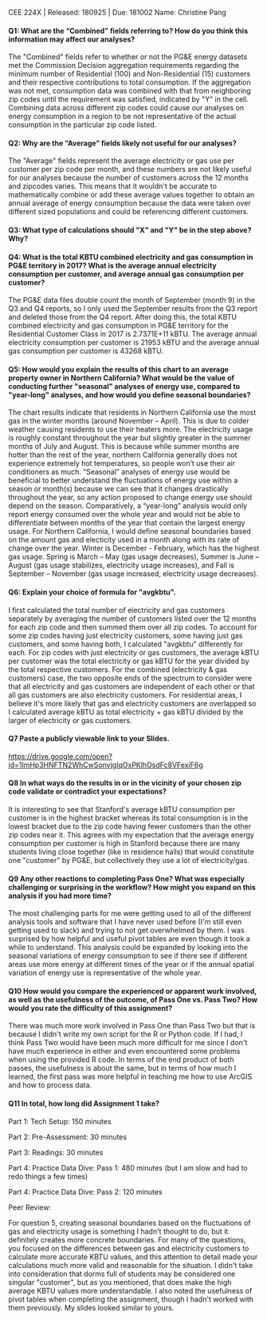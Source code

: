 CEE 224X | Released: 180925 | Due: 181002
Name: Christine Pang

#### Q1: What are the “Combined” fields referring to? How do you think this information may affect our analyses?

The "Combined" fields refer to whether or not the PG&E energy datasets met the Commission Decision aggregation requirements regarding the minimum number of Residential (100) and Non-Residential (15) customers and their respective contributions to total consumption. If the aggregation was not met, consumption data was combined with that from neighboring zip codes until the requirement was satisfied, indicated by "Y" in the cell. Combining data across different zip codes could cause our analyses on energy consumption in a region to be not representative of the actual consumption in the particular zip code listed.



#### Q2: Why are the “Average” fields likely not useful for our analyses?

The "Average" fields represent the average electricity or gas use per customer per zip code per month, and these numbers are not likely useful for our analyses because the number of customers across the 12 months and zipcodes varies. This means that it wouldn't be accurate to mathematically combine or add these average values together to obtain an annual average of energy consumption because the data were taken over different sized populations and could be referencing different customers. 



#### Q3: What type of calculations should "X" and "Y" be in the step above? Why?





#### Q4: What is the total KBTU combined electricity and gas consumption in PG&E territory in 2017? What is the average annual electricity consumption per customer, and average annual gas consumption per customer?

The PG&E data files double count the month of September (month 9) in the Q3 and Q4 reports, so I only used the September results from the Q3 report and deleted those from the Q4 report. After doing this, the total KBTU combined electricity and gas consumption in PG&E territory for the Residential Customer Class in 2017 is 2.7371E+11 kBTU. The average annual electricity consumption per customer is 21953 kBTU and the average annual gas consumption per customer is 43268 kBTU.




#### Q5: How would you explain the results of this chart to an average property owner in Northern California? What would be the value of conducting further "seasonal" analyses of energy use, compared to "year-long" analyses, and how would you define seasonal boundaries?

The chart results indicate that residents in Northern California use the most gas in the winter months (around November – April). This is due to colder weather causing residents to use their heaters more. The electricity usage is roughly constant throughout the year but slightly greater in the summer months of July and August. This is because while summer months are hotter than the rest of the year, northern California generally does not experience extremely hot temperatures, so people won’t use their air conditioners as much.
“Seasonal” analyses of energy use would be beneficial to better understand the fluctuations of energy use within a season or month(s) because we can see that it changes drastically throughout the year, so any action proposed to change energy use should depend on the season. Comparatively, a “year-long” analysis would only report energy consumed over the whole year and would not be able to differentiate between months of the year that contain the largest energy usage. 
For Northern California, I would define seasonal boundaries based on the amount gas and electicity used in a month along with its rate of change over the year. Winter is December - February, which has the highest gas usage. Spring is March – May (gas usage decreases), Summer is June – August (gas usage stabilizes, electricity usage increases), and Fall is September – November (gas usage increased, electricity usage decreases).




#### Q6: Explain your choice of formula for "avgkbtu".

I first calculated the total number of electricity and gas customers separately by averaging the number of customers listed over the 12 months for each zip code and then summed them over all zip codes. To account for some zip codes having just electricity customers, some having just gas customers, and some having both, I calculated "avgkbtu" differently for each. For zip codes with just electricity or gas customers, the average kBTU per customer was the total electricity or gas kBTU for the year divided by the total respective customers. For the combined (electricity & gas customers) case, the two opposite ends of the spectrum to consider were that all electricity and gas customers are independent of each other or that all gas customers are also electricity customers. For residential areas, I believe it's more likely that gas and electricity customers are overlapped so I calculated average kBTU as total electricity + gas kBTU divided by the larger of electricity or gas customers.



#### Q7 Paste a publicly viewable link to your Slides.

https://drive.google.com/open?id=1ImHp3HNFTN2WhCwSonvjgIqOxPKlhOsdFc8VFexiF6g



#### Q8 In what ways do the results in or in the vicinity of your chosen zip code validate or contradict your expectations?

It is interesting to see that Stanford's average kBTU consumption per customer is in the highest bracket whereas its total consumption is in the lowest bracket due to the zip code having fewer customers than the other zip codes near it. This agrees with my expectation that the average energy consumption per customer is high in Stanford because there are many students living close together (like in residence halls) that would constitute one "customer" by PG&E, but collectively they use a lot of electricity/gas.



#### Q9 Any other reactions to completing Pass One? What was especially challenging or surprising in the workflow? How might you expand on this analysis if you had more time?

The most challenging parts for me were getting used to all of the different analysis tools and software that I have never used before (I'm still even getting used to slack) and trying to not get overwhelmed by them. I was surprised by how helpful and useful pivot tables are even though it took a while to understand. This analysis could be expanded by looking into the seasonal variations of energy consumption to see if there see if different areas use more energy at different times of the year or if the annual spatial variation of energy use is representative of the whole year.



#### Q10 How would you compare the experienced or apparent work involved, as well as the usefulness of the outcome, of Pass One vs. Pass Two? How would you rate the difficulty of this assignment?

There was much more work involved in Pass One than Pass Two but that is because I didn't write my own script for the R or Python code. If I had, I think Pass Two would have been much more difficult for me since I don't have much experience in either and even encountered some problems when using the provided R code. In terms of the end product of both passes, the usefulness is about the same, but in terms of how much I learned, the first pass was more helpful in teaching me how to use ArcGIS and how to process data.



#### Q11 In total, how long did Assignment 1 take?

Part 1: Tech Setup: 150 minutes

Part 2: Pre-Assessment: 30 minutes

Part 3: Readings: 30 minutes

Part 4: Practice Data Dive: Pass 1: 480 minutes (but I am slow and had to redo things a few times)

Part 4: Practice Data Dive: Pass 2: 120 minutes



Peer Review:

For question 5, creating seasonal boundaries based on the fluctuations of gas and electricity usage is something I hadn't thought to do, but it definitely creates more concrete boundaries. For many of the questions, you focused on the differences between gas and electricity customers to calculate more accurate KBTU values, and this attention to detail made your calculations much more valid and reasonable for the situation. I didn't take into consideration that dorms full of students may be considered one singular "customer", but as you mentioned, that does make the high average KBTU values more understandable. I also noted the usefulness of pivot tables when completing the assignment, though I hadn't worked with them previously. My slides looked similar to yours.
